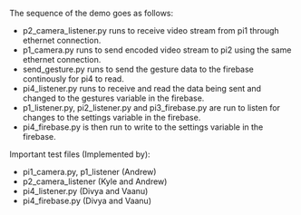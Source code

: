 The sequence of the demo goes as follows:
- p2_camera_listener.py runs to receive video stream from pi1 through ethernet connection.
- p1_camera.py runs to send encoded video stream to pi2 using the same ethernet connection.
- send_gesture.py runs to send the gesture data to the firebase continously for pi4 to read.
- pi4_listener.py runs to receive and read the data being sent and changed to the gestures variable in the firebase.
- p1_listener.py, pi2_listener.py and pi3_firebase.py are run to listen for changes to the settings variable in the firebase.
- pi4_firebase.py is then run to write to the settings variable in the firebase.

Important test files (Implemented by):
- pi1_camera.py, p1_listener (Andrew)
- p2_camera_listener (Kyle and Andrew)
- pi4_listener.py (Divya and Vaanu)
- pi4_firebase.py (Divya and Vaanu)
